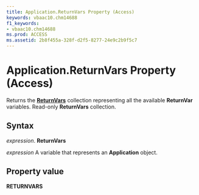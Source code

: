 ```yaml
---
title: Application.ReturnVars Property (Access)
keywords: vbaac10.chm14688
f1_keywords:
- vbaac10.chm14688
ms.prod: ACCESS
ms.assetid: 2b8f455a-328f-d2f5-8277-24e9c2b9f5c7
---
```



# Application.ReturnVars Property (Access)

Returns the  **[ReturnVars](returnvars-object-access.md)** collection representing all the available **ReturnVar** variables. Read-only **ReturnVars** collection.


## Syntax

 _expression_. **ReturnVars**

 _expression_ A variable that represents an **Application** object.


## Property value

 **RETURNVARS**


